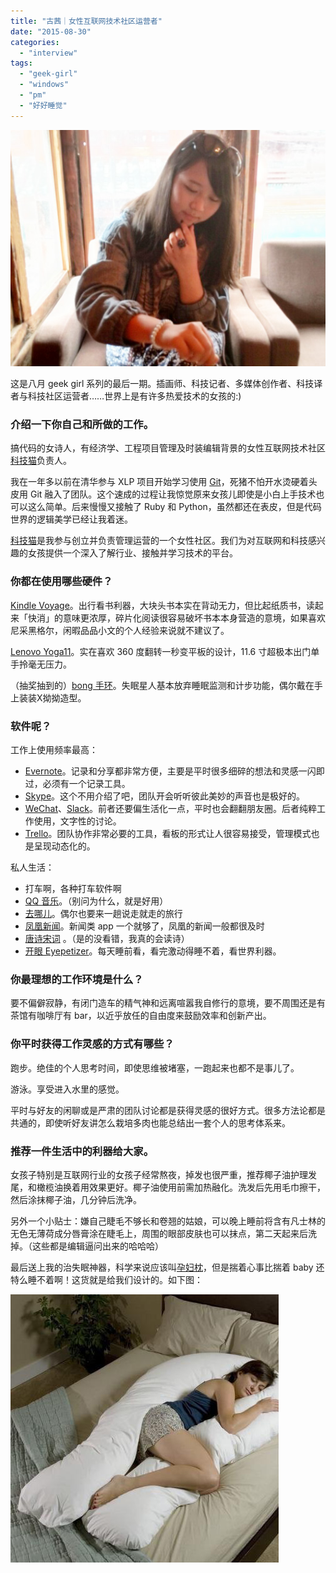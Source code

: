 ```yaml
---
title: "古茜｜女性互联网技术社区运营者"
date: "2015-08-30"
categories: 
  - "interview"
tags: 
  - "geek-girl"
  - "windows"
  - "pm"
  - "好好睡觉"
---
```


![guxi](/images/guxi.jpg)

这是八月 geek girl 系列的最后一期。插画师、科技记者、多媒体创作者、科技译者与科技社区运营者……世界上是有许多热爱技术的女孩的:)

### 介绍一下你自己和所做的工作。

搞代码的女诗人，有经济学、工程项目管理及时装编辑背景的女性互联网技术社区[科技猫](https://techiecat.org/)负责人。

我在一年多以前在清华参与 XLP 项目开始学习使用 [Git](https://git-scm.com/)，死猪不怕开水烫硬着头皮用 Git 融入了团队。这个速成的过程让我惊觉原来女孩儿即使是小白上手技术也可以这么简单。后来慢慢又接触了 Ruby 和 Python，虽然都还在表皮，但是代码世界的逻辑美学已经让我着迷。

[科技猫](https://www.techiecat.org/)是我参与创立并负责管理运营的一个女性社区。我们为对互联网和科技感兴趣的女孩提供一个深入了解行业、接触并学习技术的平台。

### 你都在使用哪些硬件？

[Kindle Voyage](https://www.amazon.cn/kindle-store/dp/B00IOY4MNK)。出行看书利器，大块头书本实在背动无力，但比起纸质书，读起来「快消」的意味更浓厚，碎片化阅读很容易破坏书本本身营造的意境，如果喜欢尼采黑格尔，闲暇品品小文的个人经验来说就不建议了。

[Lenovo Yoga11](https://appserver.lenovo.com.cn/Lenovo_Product_Detail.aspx?gdsid=A0300019383)。实在喜欢 360 度翻转一秒变平板的设计，11.6 寸超极本出门单手拎毫无压力。

（抽奖抽到的）[bong 手环](https://www.bong.cn/)。失眠星人基本放弃睡眠监测和计步功能，偶尔戴在手上装装X拗拗造型。

### 软件呢？

工作上使用频率最高：

- [Evernote](https://evernote.com/intl/zh-cn/)。记录和分享都非常方便，主要是平时很多细碎的想法和灵感一闪即过，必须有一个记录工具。
- [Skype](https://www.skype.com/zh-Hans/home/)。这个不用介绍了吧，团队开会听听彼此美妙的声音也是极好的。
- [WeChat](https://weixin.qq.com/)、[Slack](https://slack.com/)。前者还要偏生活化一点，平时也会翻翻朋友圈。后者纯粹工作使用，文字性的讨论。
- [Trello](https://trello.com/)。团队协作非常必要的工具，看板的形式让人很容易接受，管理模式也是呈现动态化的。

私人生活：

- 打车啊，各种打车软件啊
- [QQ 音乐](https://y.qq.com/#type=index)。（别问为什么，就是好用）
- [去哪儿](https://www.qunar.com/)。偶尔也要来一趟说走就走的旅行
- [凤凰新闻](https://news.ifeng.com/app/)。新闻类 app 一个就够了，凤凰的新闻一般都很及时
- [唐诗宋词](https://itunes.apple.com/cn/app/tang-shi-song-ci-he-ji-quan/id483679764?mt=8) 。（是的没看错，我真的会读诗）
- [开眼 Eyepetizer](https://www.wandoujia.com/eyepetizer)。每天睡前看，看完激动得睡不着，看世界利器。

### 你最理想的工作环境是什么？

要不偏僻寂静，有闭门造车的精气神和远离喧嚣我自修行的意境，要不周围还是有茶馆有咖啡厅有 bar，以近乎放任的自由度来鼓励效率和创新产出。

### 你平时获得工作灵感的方式有哪些？

跑步。绝佳的个人思考时间，即使思维被堵塞，一跑起来也都不是事儿了。

游泳。享受进入水里的感觉。

平时与好友的闲聊或是严肃的团队讨论都是获得灵感的很好方式。很多方法论都是共通的，即使听好友讲怎么栽培多肉也能总结出一套个人的思考体系来。

### 推荐一件生活中的利器给大家。

女孩子特别是互联网行业的女孩子经常熬夜，掉发也很严重，推荐椰子油护理发尾，和橄榄油换着用效果更好。椰子油使用前需加热融化。洗发后先用毛巾擦干，然后涂抹椰子油，几分钟后洗净。

另外一个小贴士：嫌自己睫毛不够长和卷翘的姑娘，可以晚上睡前将含有凡士林的无色无薄荷成分唇膏涂在睫毛上，周围的眼部皮肤也可以抹点，第二天起来后洗掉。（这些都是编辑逼问出来的哈哈哈）

最后送上我的治失眠神器，科学来说应该叫[孕妇枕](https://www.amazon.cn/s/ref=nb_sb_ss_ime_c_0_3?__mk_zh_CN=%E4%BA%9A%E9%A9%AC%E9%80%8A%E7%BD%91%E7%AB%99&url=search-alias%3Dbaby&field-keywords=%E5%AD%95%E5%A6%87%E6%9E%95&sprefix=%E5%AD%95%E5%A6%87%E6%9E%95%2Caps%2C863)，但是揣着心事比揣着 baby 还特么睡不着啊！这货就是给我们设计的。如下图：

![pillow](/images/pillow.jpg)

